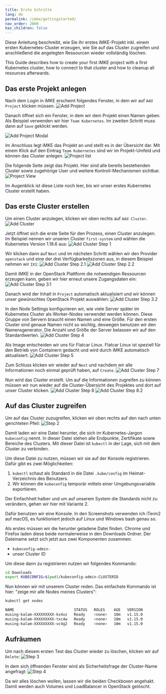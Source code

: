 ```yaml
---
title: Erste Schritte
lang: de
permalink: /imke/gettingstarted/
nav_order: 2000
has_children: false
---
```


Diese Anleitung beschreibt, wie Sie ihr erstes iMKE-Projekt inkl. einem ersten
Kubernetes-Cluster erzeugen, wie Sie auf das Cluster zugreifen und anschließend
die angelegten Ressourcen wieder vollständig löschen.

This Guide describes how to create your first iMKE project with a first Kubernetes
cluster, how to connect to that cluster and how to cleanup all resources
afterwards.

## Das erste Projekt anlegen

Nach dem Login in iMKE erscheint folgendes Fenster, in dem wir auf
`Add Project` klicken müssen.
![Add Project](addproject.png)

Danach öffnet sich ein Fenster, in dem wir dem Projekt einen Namen geben.
Als Beispiel verwenden wir hier `Team Kubernetes`.
Im zweiten Schritt muss dann auf `Save` geklickt werden.

![Add Project Modal](addproject_modal.png?resize=600)

Im Anschluss legt iMKE das Projekt an und stellt es in der Übersicht dar.
Mit einem Klick auf den Eintrag `Team Kubernetes` sind wir
im Projekt-Umfeld und können das Cluster anlegen.
![Project list](projectlist.png)

Die folgende Seite zeigt das Projekt. Hier sind alle bereits
bestehenden Cluster sowie zugehörige User und weitere Kontroll-Mechanismen
sichtbar.
![Project View](projectview.png)

Im Augenblick ist diese Liste noch leer, bis wir unser erstes Kubernetes
Cluster erstellt haben.

## Das erste Cluster erstellen

Um einen Cluster anzulegen, klicken wir oben rechts auf `Add Cluster`.
![Add Cluster](projectview_addcluster.png)

Jetzt öffnet sich die erste Seite für den Prozess, einen Cluster anzulegen.
Im Beispiel nennen wir unseren Cluster `first-system` und wählen die Kubernetes
Version 1.18.6 aus:
![Add Cluster Step 1](add_step1.png)

Wir klicken dann auf `Next` und im nächsten Schritt wählen wir den Provider
`openstack` und eine der drei Verfügbarkeitszonen aus, in diesem Beispiel
nehmen wir `IX1`:
![Add Cluster Step 2.1](add_step2_1.png) ![Add Cluster Step 2.2](add_step2_2.png)

Damit iMKE in der OpenStack Plattform die notwendigen Ressourcen erzeugen kann,
geben wir hier erneut unsere Zugangsdaten ein:
![Add Cluster Step 3.1](add_step3.png)

Danach wird der Inhalt in `Project` automatisch aktualisiert und wir können
unser gewünschtes OpenStack Projekt auswählen:
![Add Cluster Step 3.2](add_step3_2.png)

In den Node Settings konfigurieren wir, wie viele Server später im Kubernetes Cluster
als Worker-Nodes verwendet werden können. Diese Gruppe von Servern braucht einen Namen und
eine Größe. Für den ersten Cluster sind genaue Namen nicht so wichtig, deswegen benutzen
wir den Namensgenerator. Die Anzahl und Größe der Server belassen wir auf den
Standardwerten.
![Add Cluster Step 4](add_step4.png)

Als Image entscheiden wir uns für Flatcar Linux. Flatcar Linux ist
speziell für den Betrieb von Containern gedacht und wird durch iMKE
automatisch aktualisiert.
![Add Cluster Step 5](add_step5.png)

Zum Schluss klicken wir wieder auf `Next` und nachdem wir alle Informationen
noch einmal geprüft haben, auf `Create`.
![Add Cluster Step 7](add_step7.png)

Nun wird das Cluster erstellt. Um auf die Informationen zugreifen zu können müssen
wir nun wieder auf die Cluster-Übersicht des Projektes und dort auf unser Cluster
klicken.
![Add Cluster Step 8](add_step8.png)
![Add Cluster Step 8.2](add_step8_2.png)

## Auf das Cluster zugreifen

Um auf das Cluster zuzugreifen, klicken wir oben rechts
auf den nach unten gerichteten Pfeil:
![Step 2](connect_2.png)

Damit laden wir eine Datei herunter, die sich im Kubernetes-Jargon
`kubeconfig` nennt. In dieser Datei stehen alle Endpunkte,
Zertifikate sowie Bereiche des Clusters. Mit dieser Datei ist
`kubectl`  in der Lage, sich mit dem Cluster zu verbinden.

Um diese Datei zu nutzen, müssen wir sie auf der Konsole
registrieren. Dafür gibt es zwei Möglichkeiten:

1. `kubectl` schaut als Standard in die Datei `.kube/config`
    im Heimat-Verzeichnis des Benutzers.
2. Wir können die `kubeconfig` temporär mittels einer Umgebungsvariable
    exportieren.

Der Einfachheit halber und um auf unserem System die Standards
nicht zu verändern, gehen wir hier mit Variante 2.

Dafür benutzen wir eine Konsole. In den Screenshots verwenden
ich iTerm2 auf macOS, es funktioniert jedoch auf Linux und Windows
bash genau so.

Als erstes müssen wir die herunter geladene Datei finden.
Chrome und Firefox laden diese beide normalerweise in den Downloads
Ordner. Der Dateiname setzt sich jetzt aus zwei Komponenten zusammen:

* `kubeconfig-admin-`
* unser Cluster ID

Um diese dann zu registrieren nutzen wir folgendes Kommando:

```bash
cd Downloads
export KUBECONFIG=$(pwd)/kubeconfig-admin-CLUSTERID
```

Nun können wir mit unserem Cluster reden. Das einfachste Kommando ist
hier: "zeige mir alle Nodes meines Clusters":

```bash
kubectl get nodes

NAME                           STATUS   ROLES    AGE   VERSION
musing-kalam-XXXXXXXXX-ks4xz   Ready    <none>   10m   v1.15.0
musing-kalam-XXXXXXXXX-txc4w   Ready    <none>   10m   v1.15.0
musing-kalam-XXXXXXXXX-vc4g2   Ready    <none>   10m   v1.15.0
```

## Aufräumen

Um nach diesem ersten Test das Cluster wieder zu löschen, klicken wir auf `Delete`:
![Step 3](delete_3.png)

In dem sich öffnenden Fenster wird als Sicherheitsfrage
der Cluster-Name angefragt:
![Step 4](delete_4.png)

Da wir alles löschen wollen, lassen wir die beiden Checkboxen
angehakt. Damit werden auch Volumes und LoadBalancer in
OpenStack gelöscht.
